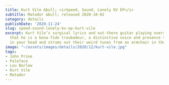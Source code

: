 ```yaml
---
title: Kurt Vile &bull; <i>Speed, Sound, Lonely KV EP</i>
subtitle: Matador &bull; released 2020-10-02
category: details
publishDate: '2020-11-24'
slug: speed-sound-lonely-kv-ep-kurt-vile
excerpt: Kurt Vile’s surgical lyrics and out-there guitar playing overshadow the fact
  that he is a bona-fide troubadour, a distinctive voice and presence that hangs out
  in your head and strums out their weird tunes from an armchair in the corner.
image: "~/assets/images/details/2020/12/kurt-vile.jpg"
tags:
- John Prine
- Paleface
- Lou Barlow
- Kurt Vile
- Matador
---
```


